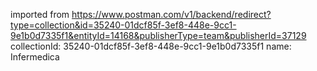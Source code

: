 imported from https://www.postman.com/v1/backend/redirect?type=collection&id=35240-01dcf85f-3ef8-448e-9cc1-9e1b0d7335f1&entityId=14168&publisherType=team&publisherId=37129
collectionId: 35240-01dcf85f-3ef8-448e-9cc1-9e1b0d7335f1
name: Infermedica